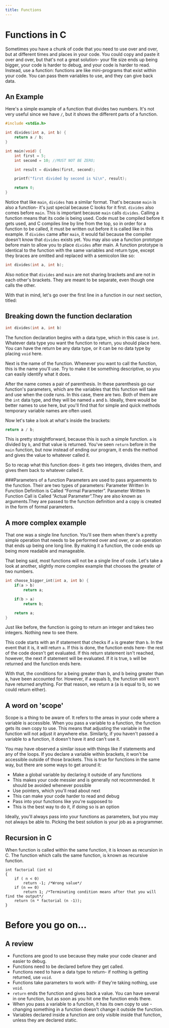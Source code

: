 ```yaml
---
title: Functions
---
```

# Functions in C
Sometimes you have a chunk of code that you need to use over and over, but at different times and places in your code. You could copy and paste it over and over, but that's not a great solution- your file size ends up being bigger, your code is harder to debug, and your code is harder to read. Instead, use a function: functions are like mini-programs that exist within your code. You can pass them variables to use, and they can give back data.
## An Example
Here's a simple example of a function that divides two numbers. It's not very useful since we have `/`, but it shows the different parts of a function.
```C
#include <stdio.h>

int divides(int a, int b) {
    return a / b;
}

int main(void) {
    int first = 5;
    int second = 10; //MUST NOT BE ZERO;

    int result = divides(first, second);

    printf("first divided by second is %i\n", result);

    return 0;
}
```

Notice that like `main`, `divides` has a similar format. That's because `main` is also a function- it's just special because C looks for it first. `divides` also comes before `main`. This is important because `main` calls `divides`. Calling a function means that its code is being used. Code must be compiled before it gets used, and C compiles line by line from the top, so in order for a function to be called, it must be written out before it is called like in this example. If `divides` came after `main`, it would fail because the compiler doesn't know that `divides` exists yet. You may also use a function prototype before main to allow you to place `divides` after main. A function prototype is identical to the function with the same variables and return type, except they braces are omitted and replaced with a semicolon like so:
```C
int divides(int a, int b);
```

Also notice that `divides` and `main` are not sharing brackets and are not in each other's brackets. They are meant to be separate, even though one calls the other.

With that in mind, let's go over the first line in a function in our next section, titled:

## Breaking down the function declaration

```C
int divides(int a, int b)
```
The function declaration begins with a data type, which in this case is `int`. Whatever data type you want the function to return, you should place here. You can have the return be any data type, or it can be no data type by placing `void` here.

Next is the name of the function. Whenever you want to call the function, this is the name you'll use. Try to make it be something descriptive, so you can easily identify what it does.

After the name comes a pair of parenthesis. In these parenthesis go our function's parameters, which are the variables that this function will take and use when the code runs. In this case, there are two. Both of them are the `int` data type, and they will be named `a` and `b`. Ideally, there would be better names to use here, but you'll find that for simple and quick methods temporary variable names are often used.

Now let's take a look at what's inside the brackets:
```C
return a / b;
```
This is pretty straightforward, because this is such a simple function. `a` is divided by `b`, and that value is returned. You've seen `return` before in the `main` function, but now instead of ending our program, it ends the method and gives the value to whatever called it.

So to recap what this function does- it gets two integers, divides them, and gives them back to whatever called it.

###Parameters of a function
Parameters are used to pass arguements to the function.
Their are two types of parameters:
Parameter Written In Function Definition is Called “Formal Parameter”.
Parameter Written In Function Call is Called “Actual Parameter”.They are also known as arguments.They are passed to the function definition and a copy is created in the form of formal parameters.


## A more complex example
That one was a single line function. You'll see them when there's a pretty simple operation that needs to be performed over and over, or an operation that ends up being one long line. By making it a function, the code ends up being more readable and manageable.

That being said, most functions will not be a single line of code. Let's take a look at another, slightly more complex example that chooses the greater of two numbers.
```C
int choose_bigger_int(int a, int b) {
    if(a > b)
        return a;

    if(b > a)
        return b;

    return a;
}
```
Just like before, the function is going to return an integer and takes two integers. Nothing new to see there.

This code starts with an if statement that checks if `a` is greater than `b`. In the event that it is, it will return `a`. If this is done, the function ends here- the rest of the code doesn't get evaluated. If this return statement isn't reached, however, the next if statement will be evaluated. If it is true, `b` will be returned and the function ends here.

With that, the conditions for a being greater than b, and b being greater than a, have been accounted for. However, if a equals b, the function still won't have returned anything. For that reason, we return a (a is equal to b, so we could return either).

## A word on 'scope'
Scope is a thing to be aware of. It refers to the areas in your code where a variable is accessible. When you pass a variable to a function, the function gets its own copy to use. This means that adjusting the variable in the function will not adjust it anywhere else. Similarly, if you haven't passed a variable to a function, it doesn't have it and can't use it.

You may have observed a similar issue with things like if statements and any of the loops. If you declare a variable within brackets, it won't be accessible outside of those brackets. This is true for functions in the same way, but there are some ways to get around it:
* Make a global variable by declaring it outside of any functions
 * This makes your code messier and is generally not recommended. It should be avoided whenever possible
* Use pointers, which you'll read about next
 * This can make your code harder to read and debug
* Pass into your functions like you're supposed to
 * This is the best way to do it, if doing so is an option

Ideally, you'll always pass into your functions as parameters, but you may not always be able to. Picking the best solution is your job as a programmer.

## Recursion in C
When function is called within the same function, it is known as recursion in C. The function which calls the same function, is known as recursive function.
```
int factorial (int n)
{
    if ( n < 0)
        return -1; /*Wrong value*/
    if (n == 0)
        return 1; /*Terminating condition means after that you will find the output*/
    return (n * factorial (n -1));
}   
```

# Before you go on...
## A review
* Functions are good to use because they make your code cleaner and easier to debug.
* Functions need to be declared before they get called.
* Functions need to have a data type to return- if nothing is getting returned, use `void`.
* Functions take parameters to work with- if they're taking nothing, use `void`.
* `return` ends the function and gives back a value. You can have several in one function, but as soon as you hit one the function ends there.
* When you pass a variable to a function, it has its own copy to use - changing something in a function doesn't change it outside the function.
* Variables declared inside a function are only visible inside that function, unless they are declared static.
